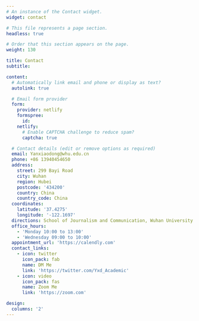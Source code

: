 ```yaml
---
# An instance of the Contact widget.
widget: contact

# This file represents a page section.
headless: true

# Order that this section appears on the page.
weight: 130

title: Contact
subtitle:

content:
  # Automatically link email and phone or display as text?
  autolink: true

  # Email form provider
  form:
    provider: netlify
    formspree:
      id:
    netlify:
      # Enable CAPTCHA challenge to reduce spam?
      captcha: true

  # Contact details (edit or remove options as required)
  email: Yanxiaodong@whu.edu.cn
  phone: +86 13940454650
  address:
    street: 299 Bayi Road
    city: Wuhan
    region: Hubei
    postcode: '434200'
    country: China
    country_code: China
  coordinates:
    latitude: '37.4275'
    longitude: '-122.1697'
  directions: School of Journalism and Communication, Wuhan University
  office_hours:
    - 'Monday 10:00 to 13:00'
    - 'Wednesday 09:00 to 10:00'
  appointment_url: 'https://calendly.com'
  contact_links:
    - icon: twitter
      icon_pack: fab
      name: DM Me
      link: 'https://twitter.com/Yxd_Academic'
    - icon: video
      icon_pack: fas
      name: Zoom Me
      link: 'https://zoom.com'

design:
  columns: '2'
---
```

